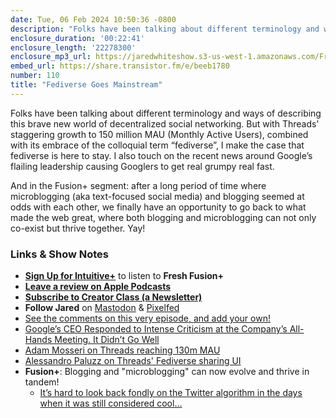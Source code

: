 ```yaml
---
date: Tue, 06 Feb 2024 10:50:36 -0800
description: "Folks have been talking about different terminology and ways of describing this brave new world of decentralized social networking. But with Threads’ staggering growth to 150 million MAU (Monthly Active Users), combined with its embrace of the colloquial term “fediverse”, I make the case that fediverse is here to stay. I also touch on the recent news around Google’s flailing leadership causing Googlers to get real grumpy real fast."
enclosure_duration: '00:22:41'
enclosure_length: '22278300'
enclosure_mp3_url: https://jaredwhiteshow.s3-us-west-1.amazonaws.com/FreshFusion_Episode_110%20-%20Fediverse%20Goes%20Mainstream.mp3
embed_url: https://share.transistor.fm/e/beeb1780
number: 110
title: "Fediverse Goes Mainstream"
---
```


Folks have been talking about different terminology and ways of describing this brave new world of decentralized social networking. But with Threads’ staggering growth to 150 million MAU (Monthly Active Users), combined with its embrace of the colloquial term “fediverse”, I make the case that fediverse is here to stay. I also touch on the recent news around Google’s flailing leadership causing Googlers to get real grumpy real fast.

And in the Fusion+ segment: after a long period of time where microblogging (aka text-focused social media) and blogging seemed at odds with each other, we finally have an opportunity to go back to what made the web great, where both blogging and microblogging can not only co-exist but thrive together. Yay!

### Links & Show Notes

* **[Sign Up for Intuitive+](https://plus.intuitivefuture.com)** to listen to **Fresh Fusion+**
* **[Leave a review on Apple Podcasts](https://podcasts.apple.com/us/podcast/fresh-fusion/id1387528457)**
* **[Subscribe to Creator Class (a Newsletter)](https://jaredwhite.com/creator-class)**
* **Follow Jared** on [Mastodon](https://indieweb.social/@jaredwhite) & [Pixelfed](https://pixelfed.social/essentiallife)
* [See the comments on this very episode, and add your own!](https://jaredwhite.com/podcast/110)
* [Google’s CEO Responded to Intense Criticism at the Company’s All-Hands Meeting. It Didn’t Go Well](https://www.inc.com/jason-aten/googles-ceo-responded-to-intense-criticism-at-companys-all-hands-meeting-it-didnt-go-well.html)
* [Adam Mosseri on Threads reaching 130m MAU](https://www.threads.net/@mosseri/post/C20tMr8Pjeh)
* [Alessandro Paluzz on Threads' Fediverse sharing UI](https://www.threads.net/@alex193a/post/C26IL_kolqn/)
* **Fusion+**: Blogging and "microblogging" can now evolve and thrive in tandem!
  * [It’s hard to look back fondly on the Twitter algorithm in the days when it was still considered cool…](https://jaredwhite.com/20240123/bad-algorithms)
